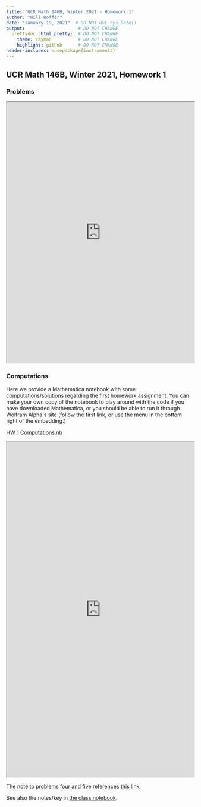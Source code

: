 ```yaml
---
title: "UCR Math 146B, Winter 2021 - Homework 1"
author: "Will Hoffer"
date: "January 19, 2021"  # DO NOT USE Sys.Date()
output:                    # DO NOT CHANGE
  prettydoc::html_pretty:  # DO NOT CHANGE
    theme: cayman          # DO NOT CHANGE
    highlight: github      # DO NOT CHANGE
header-includes: \usepackage{instrumenta}
---
```


## UCR Math 146B, Winter 2021, Homework 1

### Problems

<iframe src="https://willhoffer.com/uploads/docs/teaching/UCR-Math146B-W21-HW1.pdf" width="100%" height="700">
</iframe>

### Computations

Here we provide a Mathematica notebook with some computations/solutions regarding the first homework assignment. You can make your own copy of the notebook to play around with the code if you have downloaded Mathematica, or you should be able to run it through Wolfram Alpha's site (follow the first link, or use the menu in the bottom right of the embedding.) 

[HW 1 Computations.nb](https://www.wolframcloud.com/obj/whoffer3/Published/Math%20146B%20-%20W21%20-%20HW%201%20Computations.nb)

<iframe src="https://www.wolframcloud.com/obj/whoffer3/Published/Math%20146B%20-%20W21%20-%20HW%201%20Computations.nb?_embed=iframe" width="100%" height="900"></iframe>

The note to problems four and five references [this link](https://willhoffer.com/2021/01/On-Higher-Order-Linear-ODEs).

See also the notes/key in [the class notebook](https://emailucr-my.sharepoint.com/:o:/g/personal/william_hoffer_email_ucr_edu/Es5-VBJJ-RJDnwQsv__1P50BexLqRNkm7czAuqt61QP8uQ).

